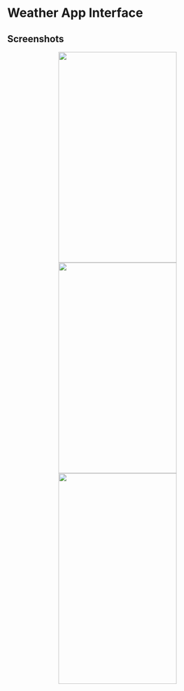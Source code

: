 # Weather App Interface
## Screenshots
<div align="center">
    <img src="https://github.com/FikretGezer/WebDevProjects/assets/64322071/f471e794-92e3-481e-b7fd-9be115b6cc63" alt="" width="270" height="480" />
    <img src="https://github.com/FikretGezer/WebDevProjects/assets/64322071/f8082b33-d103-4533-8000-38096bb89765" alt="" width="270" height="480" />
    <img src="https://github.com/FikretGezer/WebDevProjects/assets/64322071/0c57b2fd-b164-47af-87b0-8dfd49d4ffda" alt="" width="270" height="480" />
</div>
